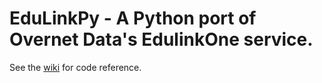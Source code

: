 # EduLinkPy - A Python port of Overnet Data's EdulinkOne service.

See the [wiki](https://github.com/Malted-Wheaties/EduLinkPy/wiki) for code reference.
